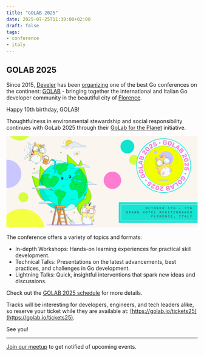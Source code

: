 ```yaml
---
title: "GOLAB 2025"
date: 2025-07-25T11:30:00+02:00
draft: false
tags:
- conference
- italy
---
```


## GOLAB 2025

Since 2015, [Develer](https://www.develer.com) has been [organizing](https://golab.io/about-us) one of the
best Go conferences on the continent: [GOLAB](https://golab.io/) - bringing
together the international and Italian Go developer community in the beautiful
city of [Florence](https://en.wikipedia.org/wiki/Florence).

Happy 10th birthday, GOLAB!

Thoughtfulness in environmental stewardship and social responsibility continues
with GoLab 2025 through their [GoLab for the
Planet](https://golab.io/golab-for-the-planet) initiative.

[![](/golab-2025/golab-planet2025.png)](https://golab.io/golab-for-the-planet)

The conference offers a variety of topics and formats:

* In-depth Workshops: Hands-on learning experiences for practical skill development.
* Technical Talks: Presentations on the latest advancements, best practices, and challenges in Go development.
* Lightning Talks: Quick, insightful interventions that spark new ideas and discussions.

Check out the [GOLAB 2025 schedule](https://golab.io/schedule) for more details.

Tracks will be interesting for developers, engineers, and tech leaders alike,
so reserve your ticket while they are available at:
[https://golab.io/tickets25](https://golab.io/tickets25).

See you!

----

[Join our meetup](https://www.meetup.com/Leipzig-Golang/) to get notified of upcoming events.


